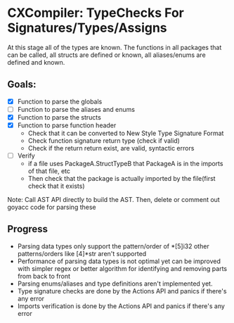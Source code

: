 # CXCompiler: TypeChecks For Signatures/Types/Assigns
At this stage all of the types are known. The functions in all packages that can be called, all structs are defined or known, all aliases/enums are defined and known.

## Goals:
- [X] Function to parse the globals
- [ ] Function to parse the aliases and enums
- [X] Function to parse the structs
- [X] Function to parse function header
	- Check that it can be converted to New Style Type Signature Format
	- Check function signature return type (check if valid)
	- Check if the return return exist, are valid, syntactic errors
- [ ] Verify
	- if a file uses PackageA.StructTypeB that PackageA is in the imports of that file, etc
	- Then check that the package is actually imported by the file(first check that it exists)

Note: 
Call AST API directly to build the AST. Then, delete or comment out goyacc code for parsing these 

## Progress
- Parsing data types only support the pattern/order of *[5]i32 other patterns/orders like [4]\*str aren't supported
- Performance of parsing data types is not optimal yet can be improved with simpler regex or better algorithm for identifying and removing parts from back to front 
- Parsing enums/aliases and type definitions aren't implemented yet.
- Type signature checks are done by the Actions API and panics if there's any error
- Imports verification is done by the Actions API and panics if there's any error